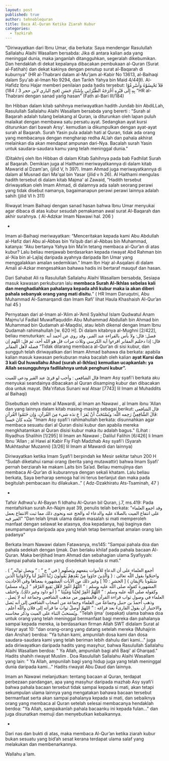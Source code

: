 ```yaml
---
layout: post
published: true
author: tehnoblequran
title: Baca Al-Quran Ketika Ziarah Kubur
categories:
  - Tazkirah
---
```

"Diriwayatkan dari Ibnu Umar, dia berkata: Saya mendengar Rasulullah Sallalahu Alaihi Wasallam bersabda: Jika di antara kalian ada yang meninggal dunia, maka janganlah ditangguhkan, segeralah dikebumikan. Dan hendaklah di dekat kepalanya dibacakan pembukaan al-Quran (Surat al-Fatihah) dan dekat kakinya dengan penutup surat al-Baqarah di kuburnya" (HR al-Thabrani dalam al-Mu'jam al-Kabir No 13613, al-Baihaqi dalam Syu'ab al-Iman No 9294, dan Tarikh Yahya bin Maid 4/449). Al-Hafidz Ibnu Hajar memberi penilaian pada hadis tersebut:
فَلاَ تَحْبِسُوْهُ وَأَسْرِعُوْا بِهِ إِلَى قَبْرِهِ أَخْرَجَهُ الطَّبْرَانِي بِإِسْنَادٍ حَسَنٍ (فتح الباري لابن حجر 3 / 184)
"HR al-Thabrani dengan sanad yang hasan" (Fath al-Bari III/184)

Ibn Hibban dalam kitab sahihnya meriwayatkan hadith Jundab bin AbdiLLah, Rasulullah Sallalahu Alaihi Wasallam bersabda yang bererti : "Surah al Baqarah adalah tulang belakang al Quran, ia diturunkan oleh lapan puluh malaikat dengan membawa satu persatu ayat. Sedangkan ayat kursi diturunkan dari bawah Arsy'. kemudian ia dikumpulkan dengan ayat-ayat surah al Baqarah. Surah Yasin pula adalah hati al Quran, tidak ada orang yang membacanya dengan mengharap redha ALlah dan pahala akhirat melainkan dia akan mendapat ampunan dari-Nya. Bacalah surah Yasin untuk saudara-saudara kamu yang telah meninggal dunia."

(Ditakhrij oleh Ibn Hibban di dalam Kitab Sahihnya pada bab Fadhilat Surah al Baqarah. Demikian juga al Haithami meriwayatkannya di dalam kitab Mawarid al Dzam'an, (jilid V, h 397). Imam Ahmad juga meriwayatkannya di dalam al Musnad dari Ma'qal bin Yasar (jilid v h 26). Al Haithami mengulas hadith tersebut di dalam kitab Majma' al Zawaid, "Hadith tersebut diriwayatkan oleh Imam Ahmad, di dalamnya ada salah seorang perawi yang tidak disebut namanya, bagaimanapun perawi perawi lainnya adalah sahih (jilid VI h 311)

Riwayat Imam Baihaqi dengan sanad hasan bahwa Ibnu Umar menyukai agar dibaca di atas kubur sesudah pemakaman awal surat Al-Baqarah dan akhir surahnya. ( Al-Adzkar Imam Nawawi hal. 206 )

*
Imam al-Baihaqi meriwayatkan: “Menceritakan kepada kami Abu Abdullah al-Hafiz dari Abu al-Abbas bin Ya’qub dari al-Abbas bin Muhammad, katanya: “Aku bertanya Yahya bin Ma’in tetang membaca al-Qur’an di atas kubur? Lalu beliau menjawab berdasarkan kepada riwayat Abd Rahman bin al-‘Ala bin al-Lajlaj daripada ayahnya daripada Ibn Umar yang menggalakkan amalan sedemikian.” Imam Ibn Hajr al-Asqalani di dalam Amali al-Azkar mengesahkan bahawa hadis ini bertaraf mauquf dan hasan.

Dari Sahabat Ali ra Rasulullah Sallalahu Alaihi Wasallam bersabda, Sesiapa masuk kawasan perkuburan lalu **membaca Surah Al-Ikhlas sebelas kali dan menghadiahkan pahalanya kepada ahli kubur maka ia akan diberi pahala sebanyak orang yang mati disitu.**” ( HR Imam Daruqutni, Abu Muhammad Al-Samarqandi dan Imam Rafi’ lihat Haula Khashaish Al-Qur’an hal 45 )

Pernyataan dari al-Imam al-’Alim al-’Amil Syaikhul Islam Qudwatul Anam Majmu’ul Fadlail Muwaffaquddin Abu Muhammad Abdullah bin Ahmad bin Muhammad bin Qudamah al-Maqdisi, atau lebih dikenal dengan Imam Ibnu Qudamah rahimahullah [w. 620 H]. Di dalam kitabnya al-Mughni [2/422], beliau menuturkan:
فصل: قال: ولا بأس بالقراءة عند القبر، وقد روي عن أحمد أنه قال: إذا دخلتم المقابر اقرءوا آية الكرسي
وثلاث مرات قل هو الله أحد، ثم قل: اللهم إن فضله لأهل المقابر
“Tidak dilarang membaca al-Qur’an di sisi kubur, dan sungguh telah diriwayatkan dari Imam Ahmad bahawa dia berkata: apabila kalian masuk kawasan perkuburan maka bacalah oleh kalian **ayat Kursi dan 3 kali Qul huwallahu Ahad (surah al-Ikhlas) kemudian ucapkanlah: ya Allah sesungguhnya fadlilahnya untuk penghuni kubur”.**

قال الشافعى : وأحب لو قرئ عند القبر ودعى للميت
Imam Asy syafi'i berkata aku menyukai seandainya dibacakan al Quran disamping kubur dan dibacakan doa untuk mayat. (Ma'rifatus Sunani wal Atsar [7743] lil Imam al Muhaddits al Baihaqi)

Disebutkan oleh imam al Mawardi, al Imam an Nawawi , al Imam ibnu 'Allan dan yang lainnya dalam kitab masing-masing sebagai berikut:
قال الشافعى :قَالَ الشَّافِعِيُّ رَحِمه اللَّه: ويُسْتَحَبُّ أنْ يُقرَ أَ عِ ندَه شيء مِنَ القُرآنِ، وَإن خَتَمُوا القُرآن عِنْده كانَ حَسناً
"Imam Asy syafi'i rahimahullah berkata: disunnahkan agar membaca sesuatu dari al Quran disisi kubur dan apabila mereka mengkhatamkan al Quran disisi kubur maka itu adalah bagus." (Lihat : Riyadhus Shalihin [1/295] lil Imam an Nawawi ; Dalilul Falihin [6/426] li Imam Ibnu 'Allan ; al Hawi al Kabir Fiy Fiqh Madzhab Asy syafi'i (Syarah Mukhtashar Muzanni) [3/26] lil Imam al Mawardi dan lainnya)

Diriwayatkan ketika Imam Syafi’I berpindah ke Mesir sekitar tahun 200 H “Sudah diketahui ramai orang (berita yang mutawattir) bahwa Imam Syafi’ pernah berziarah ke makam Laits bin Sa’ad. Beliau memujinya dan membaca Al-Qur’an di kuburannya dengan sekali khatam. Lalu beliau berkata, Saya berharap semoga hal ini terus berlanjut dan maka pada begitulah pembacaan itu dilakukan..” ( Adz-Dzakhiratu Ats-Tsaminah, 47 )

*
Tafsir Adhwa'u Al-Bayan fi Idhahu Al-Quran bil Quran, j.7, ms.419:
Pada mentafsirkan surah An-Najm ayat 39, penulis telah berkata:
"وقد اجمع العلماء على انتفاع الميت بالصلاة عليه والدعاء له والحج عنه ونحوى ذلك مما ثبت الانتفاع بعمل الغير فيه"
"Dan telah Ijmak ulama dalam masalah si mati memperoleh manfaat dengan selawat ke atasnya, doa kepadanya, haji baginya dan seumpamanya daripada apa yang telah tetap bermanfaat amalan orang lain padanya"

Berkata Imam Nawawi dalam Fatawanya, ms145: "Sampai pahala doa dan pahala sedekah dengan Ijmak. Dan berlaku khilaf pada pahala bacaan Al-Quran. Maka berijtihad Imam Ahmad dan sebahagian ulama Syafiyyah: Sampai pahala bacaan yang disedekah kepada si mati."

أجمع العلماء على أن الدعاء للأموات ينفعهم ويَصلُهم ( في ” ج ” : ” ويصل ثوابُه ” ) . واحتجّوا بقول اللّه تعالى : { وَالَّذِينَ جاؤوا مِنْ بَعْدِهِمْ يَقُولُونَ رَبَّنا اغْفِرْ لَنا ولإِخْوَانِنا الَّذين سَبَقُونا بالإِيمَانِ } [ الحشر : 10 ] وغير ذلك من الآيات المشهورة بمعناها وفي الأحاديث المشهورة كقوله صلى اللّه عليه وسلم : ” اللَّهُمَّ اغْفِرْ لأهْلِ بَقِيعِ الغَرْقَدِ ” (رواه مسلم) وكقوله صلى اللّه عليه وسلم : ” اللَّهُمَّ اغْفِرْ لِحَيِّنا وَمَيِّتِنَا ” ( أبو داود وغير ذلك). واختلف العلماء في وصول ثواب قراءة القرآن فالمشهور من مذهب الشافعي وجماعة أنه لا يَصل . وذهب أحمدُ بن حنبل وجماعةٌ من العلماء وجماعة من أصحاب الشافعي إلى أنه يَصل والاختيار أن يقولَ القارىءُ بعد فراغه : ” اللهمّ أوصلْ ثوابَ ما قرأته إلى فلان واللّه أعلم . ويُستحبّ الثناء على الميت وذكر محاسنه.
"Telah ijma' (sepakat) ulama bahwa doa untuk orang yang telah meninggal bermanfaat bagi mereka dan pahalanya sampai kepada mereka, ia berdasarkan firman Allah SWT didalam Surat al Hasyr ayat 10: "dan orang-orang yang datang setelah mereka (Muhajirin dan Anshar) berdoa: "Ya tuhan kami, ampunilah dosa kami dan dosa saudara-saudara kami yang telah beriman lebih dahulu dari kami..." juga ada diriwayatkan daripada hadits yang masyhur, bahwa Rasulullah Sallalahu Alaihi Wasallam berdoa: " Ya Allah, ampunilah bagi ahli Baqi' al Gharqad." Hadits shahih riwayat Muslim . Doa Rasulullah Sallalahu Alaihi Wasallam yang lain: " Ya Allah, ampunilah bagi yang hidup juga yang telah meninggal dunia daripada kami..." Hadits riwayat Abu Daud dan lainnya. 

Imam an Nawawi melanjutkan: tentang bacaan al Quran, terdapat perbezaan pandangan, apa yang masyhur daripada mazhab Asy syafi'i bahwa pahala bacaan tersebut tidak sampai kepada si mati, akan tetapi sekumpulan ulama lainnya yang mengatakan bahawa bacaan tersebut bermanfaat serta akan sampai pahalanya kepada si mati, dan sebaiknya orang yang membaca al Quran setelah selesai membacanya hendaklah berdoa: "Ya Allah, sampaikanlah pahala bacaanku ini kepada fulan..." dan juga disunatkan memuji dan menyebutkan kebaikannya.

*
Dari nas dan bukti di atas, maka membaca Al-Qur’an ketika ziarah kubur bukan sesuatu yang bid’ah sesat kerana terdapat ulama salaf yang melakukan dan membenarkannya.

Wallahu a'lam.
